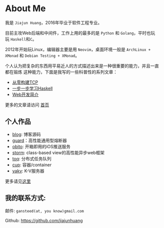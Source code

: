 # About Me

我是 `Jiajun Huang`，2016年毕业于软件工程专业。

目前主攻Web后端和中间件，工作上用的最多的是 `Python` 和 `Golang`，平时也玩玩 `Haskell`和`C`。

2012年开始玩Linux，编辑器主要是用 `Neovim`，桌面环境一般是 `ArchLinux + XMonad`
和 `Debian Testing + XMonad`。

个人认为把复杂的东西用平易近人的方式描述出来是一种很重要的能力，并且一直都在锻炼
这种能力，下面是我写的一些科普性的系列文章：

- [从零构建TCP](https://jiajunhuang.com/articles/2017_08_12-tcp_ip.md.html)
- [一步一步学习Haskell](https://jiajunhuang.com/articles/2017_09_11-learn_you_a_haskell_part_1.md.html)
- [Web开发简介](https://jiajunhuang.com/articles/2017_10_19-web_dev_series.md.html)

更多的文章请访问 [首页](https://jiajunhuang.com/)

## 个人作品

- [blog](https://github.com/jiajunhuang/blog): 博客源码
- [guard](https://github.com/jiajunhuang/guard)：高性能通用型熔断器
- [obito](https://github.com/jiajunhuang/obito): 开箱即用的iOS推送服务
- [storm](https://github.com/jiajunhuang/storm): class-based view的高性能异步web框架
- [toq](https://github.com/jiajunhuang/toq): 分布式任务队列
- [cup](https://github.com/jiajunhuang/cup): 容器/container
- [yakv](https://github.com/jiajunhuang/yakv): K-V服务器

更多请见[这里](https://github.com/jiajunhuang?utf8=%E2%9C%93&tab=repositories&q=&type=source&language=)

## 我的联系方式:

邮件: `gansteed(at, you know)gmail.com`

Github: https://github.com/jiajunhuang
